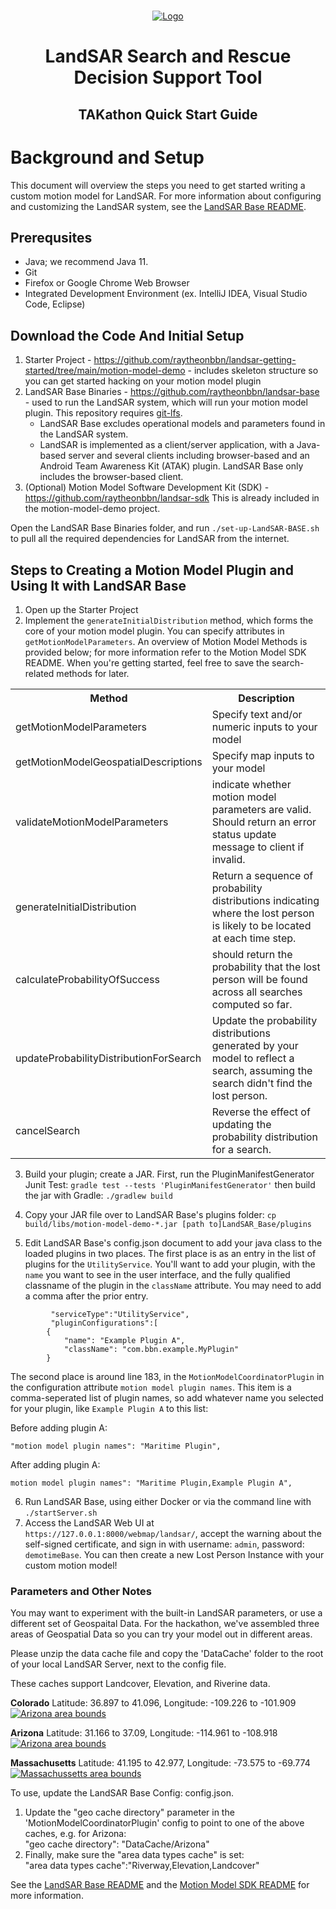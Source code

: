 <br />
<p align="center">
  <a href="#">
    <img src="LandSAR_logo_nobox.png" alt="Logo" >
  </a>

  <h1 align="center">LandSAR Search and Rescue Decision Support Tool</h1>
  <h2 align="center">TAKathon Quick Start Guide</h2>
</p>


# Background and Setup

This document will overview the steps you need to get started writing a custom motion model for LandSAR. For more information about configuring and customizing the LandSAR system, see the <a href="https://github.com/raytheonbbn/landsar-base/blob/main/README.md">LandSAR Base README</a>.


## Prerequsites 

* Java; we recommend Java 11.
* Git
* Firefox or Google Chrome Web Browser 
* Integrated Development Environment (ex. IntelliJ IDEA, Visual Studio Code, Eclipse)


## Download the Code And Initial Setup

1. Starter Project - https://github.com/raytheonbbn/landsar-getting-started/tree/main/motion-model-demo - includes skeleton structure so you can get started hacking on your motion model plugin
2. LandSAR Base Binaries - https://github.com/raytheonbbn/landsar-base - used to run the LandSAR system, which will run your motion model plugin. This repository requires <a href="https://git-lfs.com/">git-lfs</a>. 
    * LandSAR Base excludes operational models and parameters found in the LandSAR system. 
    * LandSAR is implemented as a client/server application, with a Java-based server and several clients including browser-based and an Android Team Awareness Kit (ATAK) plugin. LandSAR Base only includes the browser-based client. 
3. (Optional) Motion Model Software Development Kit (SDK) - https://github.com/raytheonbbn/landsar-sdk This is already included in the motion-model-demo project.

Open the LandSAR Base Binaries folder, and run `./set-up-LandSAR-BASE.sh` to pull all the required dependencies for LandSAR from the internet.

## Steps to Creating a Motion Model Plugin and Using It with LandSAR Base
1. Open up the Starter Project
2. Implement the `generateInitialDistribution` method, which forms the core of your motion model plugin. You can specify attributes in `getMotionModelParameters`. An overview of Motion Model Methods is provided below; for more information refer to the Motion Model SDK README. When you're getting started, feel free to save the search-related methods for later. 
<table>
<tr>
<th>Method</th><th>Description</th>
</tr><tr>
<td>getMotionModelParameters</td><td>Specify text and/or numeric inputs to your model</td>
</tr><tr>
<td>getMotionModelGeospatialDescriptions</td><td>Specify map inputs to your model</td>
</tr><tr>
<td>validateMotionModelParameters</td><td>indicate whether motion model parameters
are valid. Should return an error status update message to client if invalid.</td>
</tr><tr>
<td>generateInitialDistribution</td><td>Return a sequence of probability distributions
indicating where the lost person is likely to be located at each time step.</td>
</tr><tr>
<td>calculateProbabilityOfSuccess</td><td>should return the probability that the lost person
will be found across all searches computed so far.</td>
</tr><tr>
<td>updateProbabilityDistributionForSearch</td><td>Update the probability distributions generated by your model to reflect a search, assuming the search didn't find the lost person.</td>
</tr><tr>
<td>cancelSearch</td><td>Reverse the effect of updating the probability distribution for a search.</td>
  </tr>
</table>

3. Build your plugin; create a JAR. First, run the PluginManifestGenerator Junit Test: `gradle test --tests 'PluginManifestGenerator'` then build the jar with Gradle: `./gradlew build`  

4. Copy your JAR file over to LandSAR Base's plugins folder: `cp build/libs/motion-model-demo-*.jar [path to]LandSAR_Base/plugins`

5. Edit LandSAR Base's config.json document to add your java class to the loaded plugins in two places. 
The first place is as an entry in the list of plugins for the `UtilityService`. You'll want to add your plugin, with the `name` you want to see in the user interface, and the fully qualified classname of the plugin in the `className` attribute. You may need to add a comma after the prior entry. 

```
         "serviceType":"UtilityService",
         "pluginConfigurations":[
		{
			"name": "Example Plugin A",
			"className": "com.bbn.example.MyPlugin"
		}
```

The second place is around line 183, in the `MotionModelCoordinatorPlugin` in the configuration attribute `motion model plugin names`. This item is a comma-seperated list of plugin names, so add whatever name you selected for your plugin, like `Example Plugin A` to this list:       

Before adding plugin A:
```
"motion model plugin names": "Maritime Plugin",
```
  
  After adding plugin A:   
```  
motion model plugin names": "Maritime Plugin,Example Plugin A",  
```

6. Run LandSAR Base, using either Docker or via the command line with `./startServer.sh`
7. Access the LandSAR Web UI at `https://127.0.0.1:8000/webmap/landsar/`, accept the warning about the self-signed certificate, and sign in with username: `admin`, password: `demotimeBase`. You can then create a new Lost Person Instance with your custom motion model!

### Parameters and Other Notes
You may want to experiment with the built-in LandSAR parameters, or use a different set of Geospaital Data. For the hackathon, we've assembled three areas of Geospatial Data so you can try your model out in different areas. 

Please unzip the data cache file and copy the 'DataCache' folder to the root of your local LandSAR Server, next to the config file.

These caches support Landcover, Elevation, and Riverine data.

<b>Colorado</b> Latitude: 36.897 to 41.096, Longitude: -109.226 to -101.909
<a href="http://bboxfinder.com/#36.897194,-109.226074,41.095912,-101.909180">
  <img src="Colorado.png" alt="Arizona area bounds" >
</a>


<b>Arizona</b>  Latitude: 31.166 to 37.09, Longitude: -114.961 to -108.918
<a href="http://bboxfinder.com/#31.165810,-114.960938,37.090240,-108.918457">
  <img src="Arizona.png" alt="Arizona area bounds" >
</a>


<b>Massachusetts</b> Latitude: 41.195 to 42.977, Longitude: -73.575 to -69.774
<a href="http://bboxfinder.com/#41.195190,-73.575439,42.976521,-69.774170">
  <img src="Massachusetts.png" alt="Massachussetts area bounds" >
</a>

To use, update the LandSAR Base Config: config.json.
1. Update the "geo cache directory" parameter in the 'MotionModelCoordinatorPlugin' config to point to one of the above caches, e.g. for Arizona:  
"geo cache directory": "DataCache/Arizona"
2. Finally, make sure the "area data types cache" is set:  
"area data types cache":"Riverway,Elevation,Landcover"

See the <a href="https://github.com/raytheonbbn/landsar-base/blob/main/README.md">LandSAR Base README</a> and the <a href="https://github.com/raytheonbbn/landsar-sdk/blob/main/README.md">Motion Model SDK README</a> for more information.
